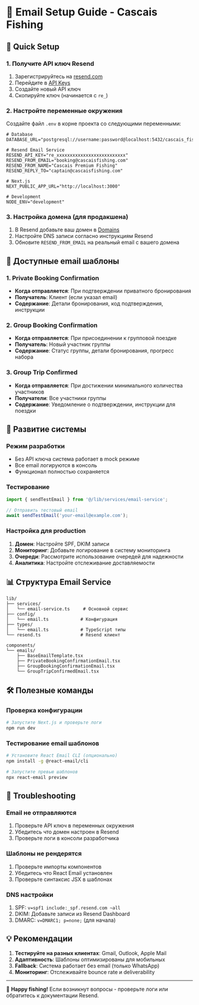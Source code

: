 # 📧 Email Setup Guide - Cascais Fishing

## 🚀 Quick Setup

### 1. Получите API ключ Resend

1. Зарегистрируйтесь на [resend.com](https://resend.com)
2. Перейдите в [API Keys](https://resend.com/api-keys)
3. Создайте новый API ключ
4. Скопируйте ключ (начинается с `re_`)

### 2. Настройте переменные окружения

Создайте файл `.env` в корне проекта со следующими переменными:

```env
# Database
DATABASE_URL="postgresql://username:password@localhost:5432/cascais_fishing"

# Resend Email Service
RESEND_API_KEY="re_xxxxxxxxxxxxxxxxxxxxxxxxxx"
RESEND_FROM_EMAIL="booking@cascaisfishing.com"
RESEND_FROM_NAME="Cascais Premium Fishing"
RESEND_REPLY_TO="captain@cascaisfishing.com"

# Next.js
NEXT_PUBLIC_APP_URL="http://localhost:3000"

# Development
NODE_ENV="development"
```

### 3. Настройка домена (для продакшена)

1. В Resend добавьте ваш домен в [Domains](https://resend.com/domains)
2. Настройте DNS записи согласно инструкциям Resend
3. Обновите `RESEND_FROM_EMAIL` на реальный email с вашего домена

## 📧 Доступные email шаблоны

### 1. Private Booking Confirmation
- **Когда отправляется**: При подтверждении приватного бронирования
- **Получатель**: Клиент (если указал email)
- **Содержание**: Детали бронирования, код подтверждения, инструкции

### 2. Group Booking Confirmation
- **Когда отправляется**: При присоединении к групповой поездке
- **Получатель**: Новый участник группы
- **Содержание**: Статус группы, детали бронирования, прогресс набора

### 3. Group Trip Confirmed
- **Когда отправляется**: При достижении минимального количества участников
- **Получатели**: Все участники группы
- **Содержание**: Уведомление о подтверждении, инструкции для поездки

## 🔧 Развитие системы

### Режим разработки
- Без API ключа система работает в mock режиме
- Все email логируются в консоль
- Функционал полностью сохраняется

### Тестирование

```typescript
import { sendTestEmail } from '@/lib/services/email-service';

// Отправить тестовый email
await sendTestEmail('your-email@example.com');
```

### Настройка для production

1. **Домен**: Настройте SPF, DKIM записи
2. **Мониторинг**: Добавьте логирование в систему мониторинга
3. **Очереди**: Рассмотрите использование очередей для надежности
4. **Аналитика**: Настройте отслеживание доставляемости

## 📊 Структура Email Service

```
lib/
├── services/
│   └── email-service.ts     # Основной сервис
├── config/
│   └── email.ts            # Конфигурация
├── types/
│   └── email.ts            # TypeScript типы
└── resend.ts               # Resend клиент

components/
└── emails/
    ├── BaseEmailTemplate.tsx
    ├── PrivateBookingConfirmationEmail.tsx
    ├── GroupBookingConfirmationEmail.tsx
    └── GroupTripConfirmedEmail.tsx
```

## 🛠️ Полезные команды

### Проверка конфигурации
```bash
# Запустите Next.js и проверьте логи
npm run dev
```

### Тестирование email шаблонов
```bash
# Установите React Email CLI (опционально)
npm install -g @react-email/cli

# Запустите превью шаблонов
npx react-email preview
```

## 🐛 Troubleshooting

### Email не отправляются
1. Проверьте API ключ в переменных окружения
2. Убедитесь что домен настроен в Resend
3. Проверьте логи в консоли разработчика

### Шаблоны не рендерятся
1. Проверьте импорты компонентов
2. Убедитесь что React Email установлен
3. Проверьте синтаксис JSX в шаблонах

### DNS настройки
1. SPF: `v=spf1 include:_spf.resend.com ~all`
2. DKIM: Добавьте записи из Resend Dashboard
3. DMARC: `v=DMARC1; p=none;` (для начала)

## 💡 Рекомендации

1. **Тестируйте на разных клиентах**: Gmail, Outlook, Apple Mail
2. **Адаптивность**: Шаблоны оптимизированы для мобильных
3. **Fallback**: Система работает без email (только WhatsApp)
4. **Мониторинг**: Отслеживайте bounce rate и deliverability

---

🎣 **Happy fishing!** Если возникнут вопросы - проверьте логи или обратитесь к документации Resend.

